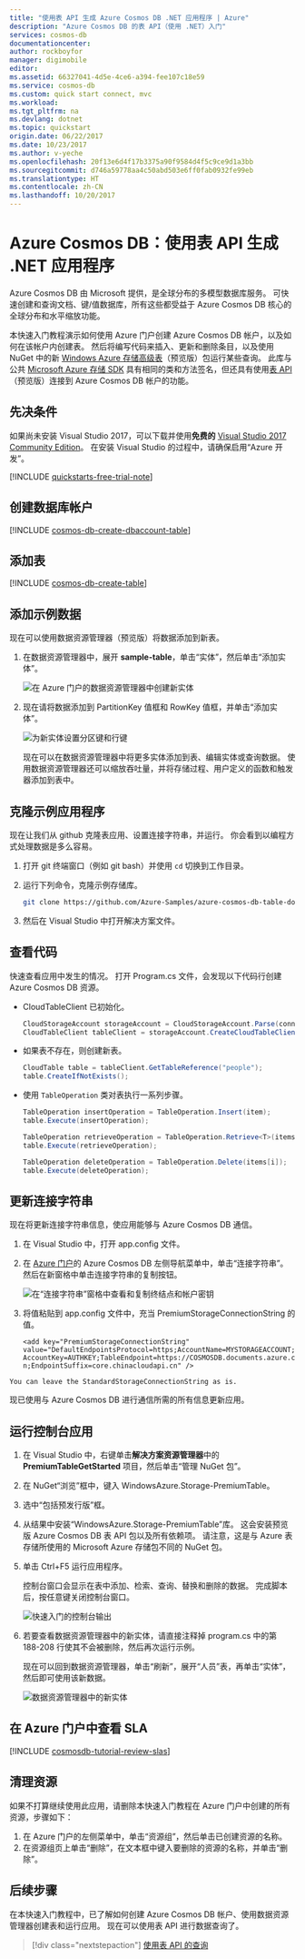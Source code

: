 ```yaml
---
title: "使用表 API 生成 Azure Cosmos DB .NET 应用程序 | Azure"
description: "Azure Cosmos DB 的表 API（使用 .NET）入门"
services: cosmos-db
documentationcenter: 
author: rockboyfor
manager: digimobile
editor: 
ms.assetid: 66327041-4d5e-4ce6-a394-fee107c18e59
ms.service: cosmos-db
ms.custom: quick start connect, mvc
ms.workload: 
ms.tgt_pltfrm: na
ms.devlang: dotnet
ms.topic: quickstart
origin.date: 06/22/2017
ms.date: 10/23/2017
ms.author: v-yeche
ms.openlocfilehash: 20f13e6d4f17b3375a90f9584d4f5c9ce9d1a3bb
ms.sourcegitcommit: d746a59778aa4c50abd503e6ff0fab0932fe99eb
ms.translationtype: HT
ms.contentlocale: zh-CN
ms.lasthandoff: 10/20/2017
---
```

# <a name="azure-cosmos-db-build-a-net-application-using-the-table-api"></a>Azure Cosmos DB：使用表 API 生成 .NET 应用程序

Azure Cosmos DB 由 Microsoft 提供，是全球分布的多模型数据库服务。 可快速创建和查询文档、键/值数据库，所有这些都受益于 Azure Cosmos DB 核心的全球分布和水平缩放功能。 
<!-- Not Available Graph-->

本快速入门教程演示如何使用 Azure 门户创建 Azure Cosmos DB 帐户，以及如何在该帐户内创建表。 然后将编写代码来插入、更新和删除条目，以及使用 NuGet 中的新 [Windows Azure 存储高级表](https://aka.ms/premiumtablenuget)（预览版）包运行某些查询。 此库与公共 [Microsoft Azure 存储 SDK](https://www.nuget.org/packages/WindowsAzure.Storage) 具有相同的类和方法签名，但还具有使用[表 API](table-introduction.md)（预览版）连接到 Azure Cosmos DB 帐户的功能。 

## <a name="prerequisites"></a>先决条件

如果尚未安装 Visual Studio 2017，可以下载并使用**免费的** [Visual Studio 2017 Community Edition](https://www.visualstudio.com/downloads/)。 在安装 Visual Studio 的过程中，请确保启用“Azure 开发”。

[!INCLUDE [quickstarts-free-trial-note](../../includes/quickstarts-free-trial-note.md)]

## <a name="create-a-database-account"></a>创建数据库帐户

[!INCLUDE [cosmos-db-create-dbaccount-table](../../includes/cosmos-db-create-dbaccount-table.md)]

## <a name="add-a-table"></a>添加表

[!INCLUDE [cosmos-db-create-table](../../includes/cosmos-db-create-table.md)]

## <a name="add-sample-data"></a>添加示例数据

现在可以使用数据资源管理器（预览版）将数据添加到新表。

1. 在数据资源管理器中，展开 **sample-table**，单击“实体”，然后单击“添加实体”。

   ![在 Azure 门户的数据资源管理器中创建新实体](./media/create-table-dotnet/azure-cosmosdb-data-explorer-new-document.png)
2. 现在请将数据添加到 PartitionKey 值框和 RowKey 值框，并单击“添加实体”。

   ![为新实体设置分区键和行键](./media/create-table-dotnet/azure-cosmosdb-data-explorer-new-entity.png)

    现在可以在数据资源管理器中将更多实体添加到表、编辑实体或查询数据。 使用数据资源管理器还可以缩放吞吐量，并将存储过程、用户定义的函数和触发器添加到表中。

## <a name="clone-the-sample-application"></a>克隆示例应用程序

现在让我们从 github 克隆表应用、设置连接字符串，并运行。 你会看到以编程方式处理数据是多么容易。 

1. 打开 git 终端窗口（例如 git bash）并使用 `cd` 切换到工作目录。  

2. 运行下列命令，克隆示例存储库。 

    ```bash
    git clone https://github.com/Azure-Samples/azure-cosmos-db-table-dotnet-getting-started.git
    ```

3. 然后在 Visual Studio 中打开解决方案文件。 

## <a name="review-the-code"></a>查看代码

快速查看应用中发生的情况。 打开 Program.cs 文件，会发现以下代码行创建 Azure Cosmos DB 资源。 

* CloudTableClient 已初始化。

    ```csharp
    CloudStorageAccount storageAccount = CloudStorageAccount.Parse(connectionString); 
    CloudTableClient tableClient = storageAccount.CreateCloudTableClient();
    ```

* 如果表不存在，则创建新表。

    ```csharp
    CloudTable table = tableClient.GetTableReference("people");
    table.CreateIfNotExists();
    ```

* 使用 `TableOperation` 类对表执行一系列步骤。

    ```csharp
    TableOperation insertOperation = TableOperation.Insert(item);
    table.Execute(insertOperation);
    ```

    ```csharp
    TableOperation retrieveOperation = TableOperation.Retrieve<T>(items[i].PartitionKey, items[i].RowKey);
    table.Execute(retrieveOperation);
    ```

    ```csharp
    TableOperation deleteOperation = TableOperation.Delete(items[i]);
    table.Execute(deleteOperation);
    ```

## <a name="update-your-connection-string"></a>更新连接字符串

现在将更新连接字符串信息，使应用能够与 Azure Cosmos DB 通信。 

1. 在 Visual Studio 中，打开 app.config 文件。 

2. 在 [Azure 门户](http://portal.azure.cn/)的 Azure Cosmos DB 左侧导航菜单中，单击“连接字符串”。 然后在新窗格中单击连接字符串的复制按钮。 

    ![在“连接字符串”窗格中查看和复制终结点和帐户密钥](./media/create-table-dotnet/keys.png)

3. 将值粘贴到 app.config 文件中，充当 PremiumStorageConnectionString 的值。 

    `<add key="PremiumStorageConnectionString" 
        value="DefaultEndpointsProtocol=https;AccountName=MYSTORAGEACCOUNT;AccountKey=AUTHKEY;TableEndpoint=https://COSMOSDB.documents.azure.cn;EndpointSuffix=core.chinacloudapi.cn" />`    
<!-- Not Need to add EndpointSuffix=core.chinacloudapi.cn-->

    You can leave the StandardStorageConnectionString as is.

现已使用与 Azure Cosmos DB 进行通信所需的所有信息更新应用。 

## <a name="run-the-console-app"></a>运行控制台应用

1. 在 Visual Studio 中，右键单击**解决方案资源管理器**中的 **PremiumTableGetStarted** 项目，然后单击“管理 NuGet 包”。 

2. 在 NuGet“浏览”框中，键入 WindowsAzure.Storage-PremiumTable。

3. 选中“包括预发行版”框。 

4. 从结果中安装“WindowsAzure.Storage-PremiumTable”库。 这会安装预览版 Azure Cosmos DB 表 API 包以及所有依赖项。 请注意，这是与 Azure 表存储所使用的 Microsoft Azure 存储包不同的 NuGet 包。 

5. 单击 Ctrl+F5 运行应用程序。

    控制台窗口会显示在表中添加、检索、查询、替换和删除的数据。 完成脚本后，按任意键关闭控制台窗口。 

    ![快速入门的控制台输出](./media/create-table-dotnet/azure-cosmosdb-table-quickstart-console-output.png)

6. 若要查看数据资源管理器中的新实体，请直接注释掉 program.cs 中的第 188-208 行使其不会被删除，然后再次运行示例。 

    现在可以回到数据资源管理器，单击“刷新”，展开“人员”表，再单击“实体”，然后即可使用该新数据。 

    ![数据资源管理器中的新实体](./media/create-table-dotnet/azure-cosmosdb-table-quickstart-data-explorer.png)

## <a name="review-slas-in-the-azure-portal"></a>在 Azure 门户中查看 SLA

[!INCLUDE [cosmosdb-tutorial-review-slas](../../includes/cosmos-db-tutorial-review-slas.md)]

## <a name="clean-up-resources"></a>清理资源

如果不打算继续使用此应用，请删除本快速入门教程在 Azure 门户中创建的所有资源，步骤如下： 

1. 在 Azure 门户的左侧菜单中，单击“资源组”，然后单击已创建资源的名称。 
2. 在资源组页上单击“删除”，在文本框中键入要删除的资源的名称，并单击“删除”。

## <a name="next-steps"></a>后续步骤

在本快速入门教程中，已了解如何创建 Azure Cosmos DB 帐户、使用数据资源管理器创建表和运行应用。  现在可以使用表 API 进行数据查询了。  

> [!div class="nextstepaction"]
> [使用表 API 的查询](tutorial-query-table.md)

<!--Update_Description: update meta properties, wording update -->